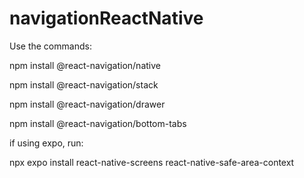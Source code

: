 # navigationReactNative
Use the commands:

npm install @react-navigation/native

npm install @react-navigation/stack

npm install @react-navigation/drawer

npm install @react-navigation/bottom-tabs

if using expo, run:

npx expo install react-native-screens react-native-safe-area-context
